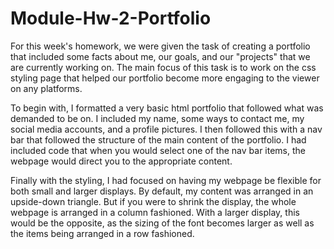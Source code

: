# Module-Hw-2-Portfolio

For this week's homework, we were given the task of creating a portfolio that included some facts about me, our goals, and our "projects" that we are currently working on. The main focus of this task is to work on the css styling page that helped our portfolio become more engaging to the viewer on any platforms. 

To begin with, I formatted a very basic html portfolio that followed what was demanded to be on. I included my name, some ways to contact me, my social media accounts, and a profile pictures. I then followed this with a nav bar that followed the structure of the main content of the portfolio. I had included code that when you would select one of the nav bar items, the webpage would direct you to the appropriate content. 

Finally with the styling, I had focused on having my webpage be flexible for both small and larger displays. By default, my content was arranged in an upside-down triangle. But if you were to shrink the display, the whole webpage is arranged in a column fashioned. With a larger display, this would be the opposite, as the sizing of the font becomes larger as well as the items being arranged in a row fashioned. 
